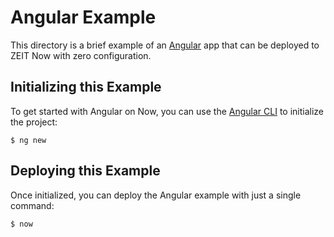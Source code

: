 # Angular Example

This directory is a brief example of an [Angular](https://angular.io/) app that can be deployed to ZEIT Now with zero configuration.

## Initializing this Example

To get started with Angular on Now, you can use the [Angular CLI](https://cli.angular.io/) to initialize the project:

```shell
$ ng new
```

## Deploying this Example

Once initialized, you can deploy the Angular example with just a single command:

```shell
$ now
```
